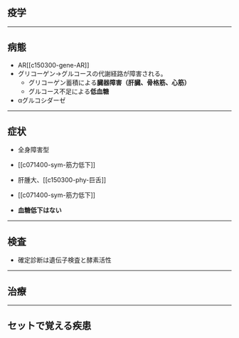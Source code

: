 ## 疫学
---
## 病態
- AR[[c150300-gene-AR]]
- グリコーゲン→グルコースの代謝経路が障害される。
	- グリコーゲン蓄積による**臓器障害（肝臓、骨格筋、心筋）**
	- グルコース不足による**低血糖**
- αグルコシダーゼ
---
## 症状
- 全身障害型
- [[c071400-sym-筋力低下]]
- 肝腫大、[[c150300-phy-巨舌]]
- [[c071400-sym-筋力低下]]

- **血糖低下はない**
---
## 検査
- 確定診断は遺伝子検査と酵素活性
---
## 治療
---
## セットで覚える疾患
